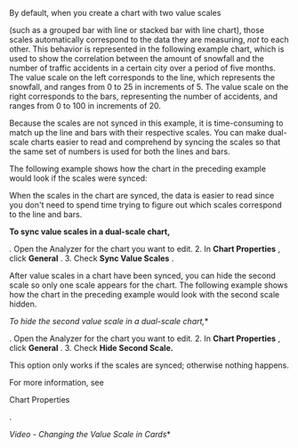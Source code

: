

By default, when you create a chart with two value scales


 (such as a grouped bar with line or stacked bar with line chart), those scales automatically correspond to the data they are measuring,
 *not*
 to each other. This behavior is represented in the following example chart, which is used to show the correlation between the amount of snowfall and the number of traffic accidents in a certain city over a period of five months. The value scale on the left corresponds to the line, which represents the snowfall, and ranges from 0 to 25 in increments of 5. The value scale on the right corresponds to the bars, representing the number of accidents, and ranges from 0 to 100 in increments of 20.

Because the scales are not synced in this example, it is time-consuming to match up the line and bars with their respective scales. You can make dual-scale charts easier to read and comprehend by syncing the scales so that the same set of numbers is used for both the lines and bars.


 The following example shows how the chart in the preceding example would look if the scales were synced:

When the scales in the chart are synced, the data is easier to read since you don't need to spend time trying to figure out which scales correspond to the line and bars.


**To sync value scales in a dual-scale chart,**

. Open the Analyzer for the chart you want to edit.
2. In
 **Chart Properties**
 , click
 **General**
 .
3. Check
 **Sync Value Scales**
 .

After value scales in a chart have been synced, you can hide the second scale so only one scale appears for the chart. The following example shows how the chart in the preceding example would look with the second scale hidden.

*To hide the second value scale in a dual-scale chart,**

. Open the Analyzer for the chart you want to edit.
2. In
 **Chart Properties**
 , click
 **General**
 .
3. Check
 **Hide Second Scale.**


 This option only works if the scales are synced; otherwise nothing happens.

For more information, see

Chart Properties

.

*Video - Changing the Value Scale in Cards**


